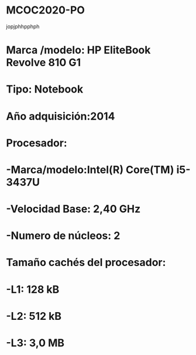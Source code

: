 # MCOC2020-PO
jopjphhpphph

# Marca /modelo: HP EliteBook Revolve 810 G1
# Tipo: Notebook
# Año adquisición:2014

# Procesador:
#      -Marca/modelo:Intel(R) Core(TM) i5-3437U
#      -Velocidad Base: 2,40 GHz
#      -Numero de núcleos: 2

# Tamaño cachés del procesador: 
#      -L1: 128 kB
#      -L2: 512 kB
#      -L3: 3,0 MB

